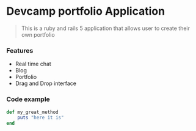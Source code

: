 # Devcamp portfolio Application

> This is a ruby and rails 5 application that allows user to create their own portfolio

### Features

- Real time chat
- Blog
- Portfolio
- Drag and Drop interface

### Code example

```ruby
def my_great_method
	puts "here it is"
end
```
